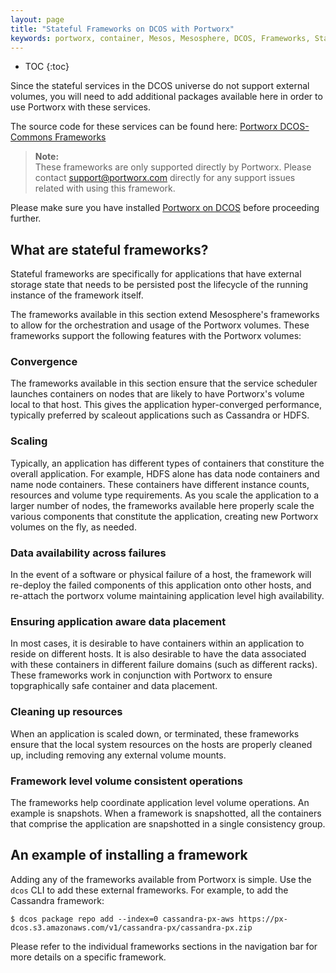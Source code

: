 ```yaml
---
layout: page
title: "Stateful Frameworks on DCOS with Portworx"
keywords: portworx, container, Mesos, Mesosphere, DCOS, Frameworks, Stateful Applications
---
```


* TOC
{:toc}

Since the stateful services in the DCOS universe do not support external volumes, you will need to add additional packages available here in order to use Portworx with these services.

The source code for these services can be found here: [Portworx DCOS-Commons Frameworks](https://github.com/portworx/dcos-commons)

>**Note:**<br/>These frameworks are only supported directly by Portworx.
>Please contact support@portworx.com directly for any support issues related with using this framework.

Please make sure you have installed [Portworx on DCOS](/scheduler/mesosphere-dcos/install.html) before proceeding further.

## What are stateful frameworks?
Stateful frameworks are specifically for applications that have external storage state that needs to be persisted post the lifecycle of the running instance of the framework itself.

The frameworks available in this section extend Mesosphere's frameworks to allow for the orchestration and usage of the Portworx volumes.  These frameworks support the following features with the Portworx volumes:

### Convergence
The frameworks available in this section ensure that the service scheduler launches containers on nodes that are likely to have Portworx's volume local to that host. This gives the application hyper-converged performance, typically preferred by scaleout applications such as Cassandra or HDFS.

### Scaling
Typically, an application has different types of containers that constiture the overall application.  For example, HDFS alone has data node containers and name node containers.  These containers have different instance counts, resources and volume type requirements.  As you scale the application to a larger number of nodes, the frameworks available here properly scale the various components that constitute the application, creating new Portworx volumes on  the fly, as needed.

### Data availability across failures
In the event of a software or physical failure of a host, the framework will re-deploy the failed components of this application onto other hosts, and re-attach the portworx volume maintaining application level high availability.

### Ensuring application aware data placement
In most cases, it is desirable to have containers within an application to reside on different hosts.  It is also desirable to have the data associated with these containers in different failure domains (such as different racks).  These frameworks work in conjunction with Portworx to ensure topgraphically safe container and data placement.

### Cleaning up resources
When an application is scaled down, or terminated, these frameworks ensure that the local system resources on the hosts are properly cleaned up, including removing any external volume mounts.

### Framework level volume consistent operations
The frameworks help coordinate application level volume operations.  An example is snapshots.  When a framework is snapshotted, all the containers that comprise the application are snapshotted in a single consistency group.

## An example of installing a framework
Adding any of the frameworks available from Portworx is simple.  Use the `dcos` CLI to add these external frameworks.  For example, to add the Cassandra framework:

```
$ dcos package repo add --index=0 cassandra-px-aws https://px-dcos.s3.amazonaws.com/v1/cassandra-px/cassandra-px.zip
```

Please refer to the individual frameworks sections in the navigation bar for more details on a specific framework.
